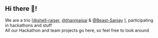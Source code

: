 ## Hi there 👋! 
We are a trio [[@shell-raiser](https://github.com/shell-raiser), [@thanmaisai](https://github.com/thanmaisai) & [@Beast-Sanjay](https://github.com/beast-sanjay) ], participating in hackathons and stuff 
<br> 
All our Hackathon and team projects go here, so feel free to look around


<!--

**Here are some ideas to get you started:**

🙋‍♀️ A short introduction - what is your organization all about?
🌈 Contribution guidelines - how can the community get involved?
👩‍💻 Useful resources - where can the community find your docs? Is there anything else the community should know?
🍿 Fun facts - what does your team eat for breakfast?
🧙 Remember, you can do mighty things with the power of [Markdown](https://docs.github.com/github/writing-on-github/getting-started-with-writing-and-formatting-on-github/basic-writing-and-formatting-syntax)
-->

